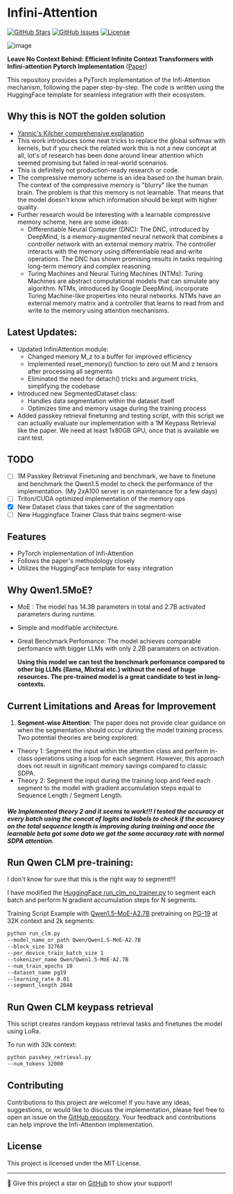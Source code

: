 # Infini-Attention

[![GitHub Stars](https://img.shields.io/github/stars/jlamprou/Infini-Attention?style=social)](https://github.com/jlamprou/Infini-Attention/stargazers)
[![GitHub Issues](https://img.shields.io/github/issues/jlamprou/Infini-Attention)](https://github.com/jlamprou/Infini-Attention/issues)
[![License](https://img.shields.io/github/license/jlamprou/Infini-Attention)](https://github.com/jlamprou/Infini-Attention/blob/main/LICENSE)

![image](https://github.com/jlamprou/Infini-Attention/assets/41962910/f66fd556-e1d2-4ccc-89e9-f4812244b8a2)

**Leave No Context Behind: Efficient Infinite Context Transformers with Infini-attention Pytorch Implementation** ([Paper](https://arxiv.org/abs/2404.07143))

This repository provides a PyTorch implementation of the Infi-Attention mechanism, following the paper step-by-step. The code is written using the HuggingFace template for seamless integration with their ecosystem.

## Why this is NOT the golden solution 
- [Yannic's Kilcher comprehensive explanation](https://youtu.be/r_UBBfTPcF0?si=4Y6dyRuk0ZcpvGW_)
- This work introduces some neat tricks to replace the global softmax with kernels, but if you check the related work this is not a new concept at all, lot's of research has been done around linear attention which seemed promising but failed in real-world scenarios.
- This is definitely not production-ready research or code.
- The compressive memory scheme is an idea based on the human brain. The context of the compressive memory is "blurry" like the human brain. The problem is that this memory is not learnable. That means that the model doesn't know which information should be kept with higher quality.
- Further research would be interesting with a learnable compressive memory scheme, here are some ideas:
  - Differentiable Neural Computer (DNC):
The DNC, introduced by DeepMind, is a memory-augmented neural network that combines a controller network with an external memory matrix. The controller interacts with the memory using differentiable read and write operations. The DNC has shown promising results in tasks requiring long-term memory and complex reasoning.
  - Turing Machines and Neural Turing Machines (NTMs):
Turing Machines are abstract computational models that can simulate any algorithm. NTMs, introduced by Google DeepMind, incorporate Turing Machine-like properties into neural networks. NTMs have an external memory matrix and a controller that learns to read from and write to the memory using attention mechanisms.

## Latest Updates:
- Updated InfiniAttention module:
  - Changed memory M_z to a buffer for improved efficiency
  - Implemented reset_memory() function to zero out M and z tensors after processing all segments
  - Eliminated the need for detach() tricks and argument tricks, simplifying the codebase
- Introduced new SegmentedDataset class:
  - Handles data segmentation within the dataset itself
  - Optimizes time and memory usage during the training process
- Added passkey retrieval finetuning and testing script, with this script we can actually evaluate our implementation with a 1M Keypass Retrieval like the paper. We need at least 1x80GB GPU, once that is available we cant test.


## TODO
- [ ] 1M Passkey Retrieval Finetuning and benchmark, we have to finetune and benchmark the Qwen1.5 model to check the performance of the implementation. (My 2xA100 server is on maintenance for a few days) 
- [ ] Triton/CUDA optimized implementation of the memory ops
- [x] New Dataset class that takes care of the segmentation
- [ ] New Huggingface Trainer Class that trains segment-wise

## Features

- PyTorch implementation of Infi-Attention
- Follows the paper's methodology closely
- Utilizes the HuggingFace template for easy integration

## Why Qwen1.5MoE?
- MoE : The model has 14.3B parameters in total and 2.7B activated parameters during runtime.
- Simple and modifiable architecture.
- Great Benchmark Perfomance: The model achieves comparable perfomance with bigger LLMs with only 2.2B paramaters on activation. 

   **Using this model we can test the benchmark perfomance compared to other big LLMs (llama, Mixtral etc.) without the need of huge resources. The pre-trained model is a great candidate to test in long-contexts.**

## Current Limitations and Areas for Improvement

1. **Segment-wise Attention**: The paper does not provide clear guidance on when the segmentation should occur during the model training process. Two potential theories are being explored:
  - Theory 1: Segment the input within the attention class and perform in-class operations using a loop for each segment. However, this approach does not result in significant memory savings compared to classic SDPA.
  - Theory 2: Segment the input during the training loop and feed each segment to the model with gradient accumulation steps equal to Sequence Length / Segment Length.

#### ***We Implemented theory 2 and it seems to work!!! I tested the accuracy at every batch using the concat of logits and labels to check if the accuarcy on the total sequence length is improving during training and once the learnable beta got some data we got the same accuracy rate with normal SDPA attention.***




## Run Qwen CLM pre-training:
I don't know for sure that this is the right way to segment!!!

I have modified the [HuggingFace run_clm_no_trainer.py](https://github.com/huggingface/transformers/blob/main/examples/pytorch/language-modeling/run_clm_no_trainer.py) to segment each batch and perform N gradient accumulation steps for N segments. 

Training Script Example with [Qwen1.5-MoE-A2.7B](https://huggingface.co/Qwen/Qwen1.5-MoE-A2.7B) pretraining on [PG-19](https://huggingface.co/datasets/pg19) at 32K context and 2k segments:

```bash
python run_clm.py 
--model_name_or_path Qwen/Qwen1.5-MoE-A2.7B
--block_size 32768 
--per_device_train_batch_size 1
--tokenizer_name Qwen/Qwen1.5-MoE-A2.7B 
--num_train_epochs 10 
--dataset_name pg19 
--learning_rate 0.01 
--segment_length 2048
```

## Run Qwen CLM keypass retrieval
This script creates random keypass retrieval tasks and finetunes the model using LoRa. 

To run with 32k context:
```bash
python passkey_retrieval.py
--num_tokens 32000
```

## Contributing

Contributions to this project are welcome! If you have any ideas, suggestions, or would like to discuss the implementation, please feel free to open an issue on the [GitHub repository](https://github.com/jlamprou/Infi-Attention). Your feedback and contributions can help improve the Infi-Attention implementation.

## License

This project is licensed under the MIT License.

---

🌟 Give this project a star on [GitHub](https://github.com/jlamprou/Infini-Attention) to show your support!
